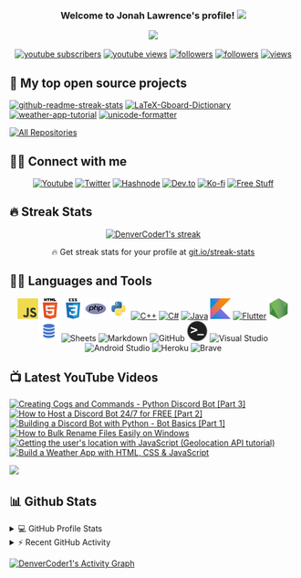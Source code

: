<h3 align="center">
  Welcome to Jonah Lawrence's profile!
  <img src="https://media.giphy.com/media/hvRJCLFzcasrR4ia7z/giphy.gif" width="28">
</h3>

<!-- Typing SVG (WIP by DenverCoder1) - repo coming soon! -->
<p align="center">
  <img src="https://freshidea.com/jonah/app/typing-svg/?lines=Full-stack%20web%20developer;Self-taught%20UI%20Designer;10%2B%20years%20of%20coding%20experience;Always%20learning%20new%20things&center=true&width=380&height=50">
</p>

<!-- Badges template - https://github.com/badges/shields -->
<!-- YouTube Stats - https://github.com/DenverCoder1/github-readme-youtube-stats -->
<!-- View counter - https://github.com/DenverCoder1/Simple-View-Counter -->
<p align="center">
  <a href="https://www.youtube.com/c/DevProTips?sub_confirmation=1"><img alt="youtube subscribers" title="Subscribe to my YouTube channel" src="https://freshidea.com/jonah/youtube-api/subscribers-badge.php?color=red&labelColor=ce4630&label=Subscribe&style=for-the-badge"/></a> 
  <a href="https://www.youtube.com/c/DevProTips"><img alt="youtube views" title="YouTube views" src="https://freshidea.com/jonah/youtube-api/view-count-badge-temp.php?label=Views&color=e1ad0e&labelColor=c79600&style=for-the-badge"/></a> 
  <a href="https://twitter.com/DenverCoder1"><img alt="followers" title="Follow me on Twitter" src="https://img.shields.io/twitter/follow/DenverCoder1?color=55960c&labelColor=488207&label=Follow&logo=twitter&logoColor=white&style=for-the-badge"/></a>
  <a href="https://github.com/DenverCoder1"><img alt="followers" title="Follow me on Github" src="https://img.shields.io/github/followers/DenverCoder1?color=236ad3&labelColor=1155ba&style=for-the-badge&logo=github&label=Follow"/></a>
  <a href="https://github.com/DenverCoder1/Simple-View-Counter"><img alt="views" title="Github views" src="https://freshidea.com/jonah/app/ghpvc"/></a>
</p>

## 📘 My top open source projects

<!-- Repo info cards - https://github.com/anuraghazra/github-readme-stats -->
<p align="left">
  <a href="https://github.com/DenverCoder1/github-readme-streak-stats"><img src="https://github-readme-stats.vercel.app/api/pin/?username=DenverCoder1&repo=github-readme-streak-stats&theme=react&bg_color=0D1117&hide_border=true" alt="github-readme-streak-stats"></a>
  <a href="https://github.com/DenverCoder1/LaTeX-Gboard-Dictionary"><img src="https://github-readme-stats.vercel.app/api/pin/?username=DenverCoder1&repo=LaTeX-Gboard-Dictionary&theme=react&bg_color=0D1117&hide_border=true" alt="LaTeX-Gboard-Dictionary"></a>
  <a href="https://github.com/DenverCoder1/weather-app-tutorial"><img src="https://github-readme-stats.vercel.app/api/pin/?username=DenverCoder1&repo=weather-app-tutorial&theme=react&bg_color=0D1117&hide_border=true" alt="weather-app-tutorial"></a>
  <a href="https://github.com/DenverCoder1/unicode-formatter"><img src="https://github-readme-stats.vercel.app/api/pin/?username=DenverCoder1&repo=unicode-formatter&theme=react&bg_color=0D1117&hide_border=true" alt="unicode-formatter"></a>
</p>

<p align="left">
  <a href="https://github.com/DenverCoder1?tab=repositories"><img alt="All Repositories" title="All Repositories" src="https://img.shields.io/badge/-More%20Repos-2962FF?style=for-the-badge&logo=koding&logoColor=white"/></a>
</p>

## 🙋‍♂️ Connect with me

<!-- Badges template - https://github.com/badges/shields -->
<p align="center">
  <a href="https://www.youtube.com/c/DevProTips"><img alt="Youtube" title="Youtube" src="https://img.shields.io/badge/-YouTube-red?style=for-the-badge&logo=youtube&logoColor=white"/></a>
  <a href="https://twitter.com/DenverCoder1"><img alt="Twitter" title="Twitter" src="https://img.shields.io/badge/-Twitter-1DA1F2?style=for-the-badge&logo=twitter&logoColor=white"/></a>
  <a href="https://jonahlawrence.hashnode.dev/"><img alt="Hashnode" title="Jonah Lawrence's Blog" src="https://img.shields.io/badge/Hashnode-2962FF.svg?&style=for-the-badge&logo=hashnode&logoColor=white"></a>
  <a href="https://dev.to/denvercoder1"><img alt="Dev.to" title="DenverCoder1 Dev.to" src="https://img.shields.io/badge/DEV.TO-3835D3.svg?&style=for-the-badge&logo=dev.to&logoColor=white"></a>
  <a href="https://ko-fi.com/jlawrence"><img alt="Ko-fi" title="Buy me a coffee" src="https://img.shields.io/badge/-Support%20on%20Ko‐fi-FF5E5B?style=for-the-badge&logo=ko-fi&logoColor=white"/></a>
  <a href="http://eyl327.mywebcommunity.org/promos/"><img alt="Free Stuff" title="Free gifts for you" src="https://img.shields.io/badge/-free%20promos-D1A104?style=for-the-badge&logo=coveralls&logoColor=white"/></a>
</p>

## 🔥 Streak Stats

<!-- GitHub Streak Stats - https://github.com/DenverCoder1/github-readme-streak-stats -->
<p align="center">
  <a href="https://github.com/DenverCoder1/github-readme-streak-stats">
    <img title="🔥 Get streak stats for your profile at git.io/streak-stats" alt="DenverCoder1's streak" src="https://github-readme-streak-stats.herokuapp.com/?user=DenverCoder1&theme=black-ice&hide_border=true&stroke=0000&background=0D1117"/>
  </a>
  <p align="center">🔥 Get streak stats for your profile at <a href="https://git.io/streak-stats">git.io/streak-stats</a></p>
</p>

## 👨‍💻 Languages and Tools

<p align="center">
  <a href="https://github.com/search?q=user%3ADenverCoder1+is%3Arepo+language%3Ajavascript"><img alt="JavaScript" title="JavaScript" height="36px"
      src="https://raw.githubusercontent.com/github/explore/80688e429a7d4ef2fca1e82350fe8e3517d3494d/topics/javascript/javascript.png"></a>
  <a href="https://github.com/search?q=user%3ADenverCoder1+is%3Arepo+language%3Ahtml"><img alt="HTML5" title="HTML5" height="36px"
      src="https://raw.githubusercontent.com/github/explore/80688e429a7d4ef2fca1e82350fe8e3517d3494d/topics/html/html.png"></a>
  <a href="https://github.com/search?q=user%3ADenverCoder1+is%3Arepo+language%3Acss"><img alt="CSS3" title="CSS3" height="36px"
      src="https://raw.githubusercontent.com/github/explore/80688e429a7d4ef2fca1e82350fe8e3517d3494d/topics/css/css.png"></a>
  <a href="https://github.com/search?q=user%3ADenverCoder1+is%3Arepo+language%3Aphp"><img alt="PHP" title="PHP" height="36px"
      src="https://raw.githubusercontent.com/github/explore/80688e429a7d4ef2fca1e82350fe8e3517d3494d/topics/php/php.png"></a>
  <a href="https://github.com/search?q=user%3ADenverCoder1+is%3Arepo+language%3Apython"><img alt="Python" title="Python" height="36px"
      src="https://raw.githubusercontent.com/github/explore/80688e429a7d4ef2fca1e82350fe8e3517d3494d/topics/python/python.png"></a>
  <a href="https://github.com/search?q=user%3ADenverCoder1+is%3Arepo+language%3Acpp"><img alt="C++" title="C++" height="36px"
      src="https://img.icons8.com/color/48/000000/c-plus-plus-logo.png"></a>
  <a href="https://github.com/search?q=user%3ADenverCoder1+is%3Arepo+language%3Acsharp"><img alt="C#" title="C#" height="36px"
      src="https://img.icons8.com/color/48/000000/c-sharp-logo.png"></a>
  <a href="https://github.com/search?q=user%3ADenverCoder1+is%3Arepo+language%3Ajava"><img alt="Java" title="Java" height="36px"
      src="https://img.icons8.com/color/48/000000/java-coffee-cup-logo.png"></a>
  <a href="https://github.com/search?q=user%3ADenverCoder1+is%3Arepo+language%3Akotlin"><img alt="Kotlin" title="Kotlin" height="36px"
      src="https://raw.githubusercontent.com/github/explore/80688e429a7d4ef2fca1e82350fe8e3517d3494d/topics/kotlin/kotlin.png"></a>
  <a href="https://github.com/search?q=user%3ADenverCoder1+is%3Arepo+language%3Adart"><img alt="Flutter" title="Flutter" height="36px"
      src="https://img.icons8.com/color/48/000000/flutter.png"></a>
  <a href="https://github.com/search?q=user%3ADenverCoder1+is%3Arepo+language%3Ajavascript"><img alt="NodeJS" title="NodeJS" height="36px"
      src="https://raw.githubusercontent.com/github/explore/80688e429a7d4ef2fca1e82350fe8e3517d3494d/topics/nodejs/nodejs.png"></a>
  <a href="https://github.com/search?q=user%3ADenverCoder1+is%3Arepo+language%3Asql"><img alt="SQL" title="SQL" height="36px"
      src="https://raw.githubusercontent.com/github/explore/80688e429a7d4ef2fca1e82350fe8e3517d3494d/topics/sql/sql.png"></a>
  <a><img alt="Sheets" title="Sheets" height="36px" 
      src="https://img.icons8.com/color/48/000000/google-sheets.png"></a>
  <a><img alt="Markdown" title="Markdown" height="36px"
      src="https://i.imgur.com/eO5z1xV.png"></a>
  <a><img alt="GitHub" title="GitHub" height="36px"
      src="https://i.imgur.com/DZgetVv.png"></a>
  <a><img alt="Terminal" title="Terminal" height="36px"
      src="https://raw.githubusercontent.com/github/explore/80688e429a7d4ef2fca1e82350fe8e3517d3494d/topics/terminal/terminal.png"></a>
  <a><img alt="Visual Studio" title="Visual Studio Code" height="36px"
      src="https://img.icons8.com/fluent/48/000000/visual-studio-code-2019.png"></a>
  <a><img alt="Android Studio" title="Android Studio" height="36px"
      src="https://i.imgur.com/6nJGNMN.png"></a>
  <a><img alt="Heroku" title="Heroku" height="36px"
      src="https://img.icons8.com/color/48/000000/heroku.png"></a>
  <a><img alt="Brave" title="Brave" height="36px"
      src="https://i.imgur.com/UfBWFbP.png"></a>
</p>

## 📺 Latest YouTube Videos

<!-- Feed workflow - https://github.com/gautamkrishnar/blog-post-workflow -->
<!-- YouTube Cards - WIP by DenverCoder1 -->

<!-- YOUTUBE:START -->
[![Creating Cogs and Commands - Python Discord Bot [Part 3]](https://freshidea.com/jonah/app/youtube-card/?id=rgS_OOA12NA#)](https://www.youtube.com/watch?v=rgS_OOA12NA "Creating Cogs and Commands - Python Discord Bot [Part 3]")
[![How to Host a Discord Bot 24/7 for FREE [Part 2]](https://freshidea.com/jonah/app/youtube-card/?id=EreE-0hQibM#)](https://www.youtube.com/watch?v=EreE-0hQibM "How to Host a Discord Bot 24/7 for FREE [Part 2]")
[![Building a Discord Bot with Python - Bot Basics [Part 1]](https://freshidea.com/jonah/app/youtube-card/?id=arLTipYONl8#)](https://www.youtube.com/watch?v=arLTipYONl8 "Building a Discord Bot with Python - Bot Basics [Part 1]")
[![How to Bulk Rename Files Easily on Windows](https://freshidea.com/jonah/app/youtube-card/?id=DCP1elBAy_U#)](https://www.youtube.com/watch?v=DCP1elBAy_U "How to Bulk Rename Files Easily on Windows")
[![Getting the user's location with JavaScript (Geolocation API tutorial)](https://freshidea.com/jonah/app/youtube-card/?id=JdJ2VBbYYTQ#)](https://www.youtube.com/watch?v=JdJ2VBbYYTQ "Getting the user's location with JavaScript (Geolocation API tutorial)")
[![Build a Weather App with HTML, CSS & JavaScript](https://freshidea.com/jonah/app/youtube-card/?id=WZNG8UomjSI#)](https://www.youtube.com/watch?v=WZNG8UomjSI "Build a Weather App with HTML, CSS & JavaScript")<!-- YOUTUBE:END -->

[<img src="https://img.shields.io/badge/-Subscribe-red?style=for-the-badge&logo=youtube&logoColor=white"/>](https://www.youtube.com/c/DevProTips?sub_confirmation=1)

## 📊 Github Stats

<!-- https://github.com/anuraghazra/github-readme-stats -->
<details> 
  <summary>💻 GitHub Profile Stats</summary>
  <br/>
    <a href="https://github.com/anuraghazra/github-readme-stats"><img alt="DenverCoder1's Github Stats" src="https://github-readme-stats.vercel.app/api?username=DenverCoder1&show_icons=true&count_private=true&theme=react&hide_border=true&bg_color=0D1117" /></a>
  <a href="https://github.com/anuraghazra/github-readme-stats"><img alt="DenverCoder1's Top Languages" src="https://github-readme-stats.vercel.app/api/top-langs/?username=DenverCoder1&langs_count=8&layout=compact&theme=react&hide_border=true&bg_color=0D1117" /></a>
  <br/>
  <b>Note:</b> Top languages is only a metric of the languages my public code consists of and doesn't reflect experience or skill level.
</details>


<!-- https://github.com/jamesgeorge007/github-activity-readme -->
<details>
  <summary>⚡ Recent GitHub Activity</summary>
  <br/>

<!--START_SECTION:activity-->
1. ❗️ Opened issue [#6](https://github.com/DenverCoder1/professor-vector-discord-bot/issues/6) in [DenverCoder1/professor-vector-discord-bot](https://github.com/DenverCoder1/professor-vector-discord-bot)
2. 🎉 Merged PR [#5](https://github.com/DenverCoder1/professor-vector-discord-bot/pull/5) in [DenverCoder1/professor-vector-discord-bot](https://github.com/DenverCoder1/professor-vector-discord-bot)
3. 💪 Opened PR [#5](https://github.com/DenverCoder1/professor-vector-discord-bot/pull/5) in [DenverCoder1/professor-vector-discord-bot](https://github.com/DenverCoder1/professor-vector-discord-bot)
4. 🎉 Merged PR [#99](https://github.com/DenverCoder1/jct-discord-bot/pull/99) in [DenverCoder1/jct-discord-bot](https://github.com/DenverCoder1/jct-discord-bot)
5. 💪 Opened PR [#99](https://github.com/DenverCoder1/jct-discord-bot/pull/99) in [DenverCoder1/jct-discord-bot](https://github.com/DenverCoder1/jct-discord-bot)
<!--END_SECTION:activity-->
</details>

<!-- https://github.com/ashutosh00710/github-readme-activity-graph -->
<a href="https://github.com/ashutosh00710/github-readme-activity-graph"><img alt="DenverCoder1's Activity Graph" src="https://activity-graph.herokuapp.com/graph?username=DenverCoder1&bg_color=0D1117&color=5BCDEC&line=5BCDEC&point=FFFFFF&hide_border=true" /></a>
